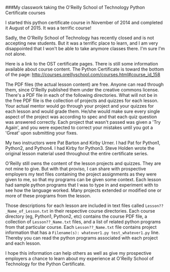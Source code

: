 ###My classwork taking the O'Reilly School of Technology Python Certificate courses

I started this python certificate course in November of 2014 and
completed it August of 2015. It was a terrific course!

Sadly, the O'Reilly School of Technology has recently closed and is
not accepting new students. But it was a terrific place to learn, and
I am very disappointed that I won't be able to take anymore classes
there. I'm sure I'm not alone.

Here is a link to the OST certificate pages.  There is still some
information available about course content.  The Python Certificate
is toward the bottom of the page:
http://courses.oreillyschool.com/courses.html#course_id_158

The PDF files (the actual lesson content) are free. Anyone can read
through them, since O'Reilly published them under the creative
commons license. There's a PDF file in each of the following
directories. What will not be in the free PDF file is the collection
of projects and quizzes for each lesson. Your actual mentor would go
through your project and your quizzes for each lesson and would grade
them. He/she would make sure every single aspect of the project was
according to spec and that each quiz question was answered correctly.
Each project that wasn't passed was given a 'Try Again', and you were
expected to correct your mistakes until you got a 'Great' upon
submitting your fixes.

My two instructors were Pat Barton and Kirby Urner. I had Pat for
Python1, Python2, and Python4. I had Kirby for Python3. Steve Holden
wrote the original lesson material used throughout the entire
certificate series.

O'Reilly still owns the content of the lesson projects and quizzes.
They are not mine to give. But with that proviso, I can share with
prospective employers my text files containing the project
assignments as they were given to me, so that my programs can be
given some context. Each lesson had sample python programs that I was
to type in and experiment with to see how the language worked. Many
projects extended or modified one or more of these programs from the
lesson.

Those descriptions for each lesson are included in text files called
`Lesson??_Name_of_Lesson.txt` in their respective course directories.
Each course directory (eg, Python1, Python2, etc) contains the course
PDF file, a collection of `Lesson??_Name.txt` files, and a list of
related python programs from that particular course. Each
`Lesson??_Name.txt` file contains project information that has a
`Filename(s): whatever1.py test_whatever1.py` line. Thereby you can
read the python programs associated with each project and each
lesson.

I hope this information can help others as well as give my
prospective employers a chance to learn about my experience at
O'Reilly School of Technology for the Python Certificate.
